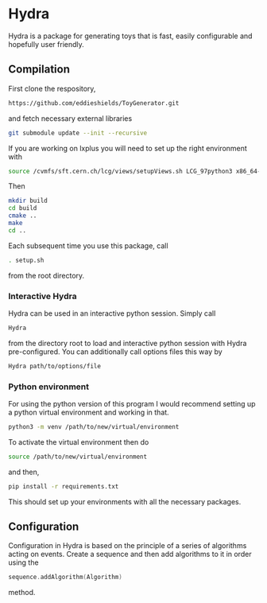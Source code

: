 # Hydra

Hydra is a package for generating toys that is fast, easily configurable and hopefully user friendly. 




## Compilation

First clone the respository,

```bash
https://github.com/eddieshields/ToyGenerator.git
```

and fetch necessary external libraries

```bash
git submodule update --init --recursive
```

If you are working on lxplus you will need to set up the right environment with 

```bash 
source /cvmfs/sft.cern.ch/lcg/views/setupViews.sh LCG_97python3 x86_64-centos7-gcc8-opt
```

Then

```bash
mkdir build
cd build
cmake ..
make
cd ..
```

Each subsequent time you use this package, call 

```bash
. setup.sh
```

from the root directory.

### Interactive Hydra

Hydra can be used in an interactive python session. Simply call

```bash
Hydra
```

from the directory root to load and interactive python session with Hydra pre-configured. You can
additionally call options files this way by 

```bash
Hydra path/to/options/file
```


### Python environment

For using the python version of this program I would recommend setting up a python virtual
environment and working in that.

```bash
python3 -m venv /path/to/new/virtual/environment
```

To activate the virtual environment then do 

```bash
source /path/to/new/virtual/environment
```

and then,

```bash
pip install -r requirements.txt
```

This should set up your environments with all the necessary packages.

## Configuration

Configuration in Hydra is based on the principle of a series of algorithms acting on events.
Create a sequence and then add algorithms to it in order using the

```cpp
sequence.addAlgorithm(Algorithm)
```

method.
